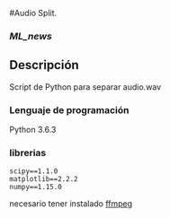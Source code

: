 #Audio Split.

### ***ML_news***

## Descripción

Script de Python para separar audio.wav

### Lenguaje de programación 
Python 3.6.3

### librerias

    scipy==1.1.0
    matplotlib==2.2.2
    numpy==1.15.0


necesario tener instalado [ffmpeg](https://www.ffmpeg.org/download.html)
